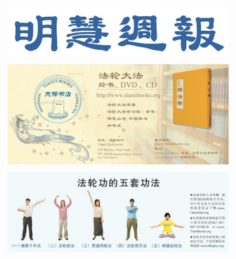 
<div align=center>
<img src="images/140709.jpg" width=880>
</div>
<p></p>
<div align=center>
<img src="images/142500.jpg" width=880>
</div>
<p></p>
<div align=center>
<img src="images/214546.jpg" width=880>
</div>
<p></p>
